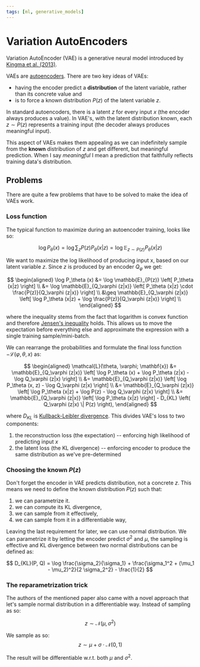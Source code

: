 ```yaml
---
tags: [ml, generative_models]
---
```


# Variation AutoEncoders

Variation AutoEncoder (VAE) is a generative neural model introduced by [Kingma
et al. (2013)](https://arxiv.org/pdf/1312.6114).

VAEs are [autoencoders](./autoencoder.md). There are two key ideas of VAEs:

- having the encoder predict a **distribution** of the latent variable, rather than its
  concrete value and
- is to force a known distribution $P(z)$ of the latent variable $z$.

In standard autoencoders, there is a latent $z$ for every input $x$ (the encoder
always produces a value). In VAE's, with the latent distribution known, each $z
\sim P(z)$ represents a training input (the decoder always produces meaningful input).

This aspect of VAEs makes them appealing as we can indefinitely sample from the
**known** distribution of $z$ and get different, but meaningful prediction. When
I say *meaningful* I mean a prediction that faithfully reflects training data's
distribution.

## Problems

There are quite a few problems that have to be solved to make the idea of VAEs
work.

### Loss function

The typical function to maximize during an autoencoder training, looks like so:

$$
\log P_\theta(x) =
\log \sum_z P(z) P_\theta(x | z) =
\log \mathbb{E}_{z \sim P(z)} P_\theta(x | z)
$$

We want to maximize the log likelihood of producing input x, based on our latent
variable $z$. Since $z$ is produced by an encoder $Q_\varphi$ we get:

$$
\begin{aligned}
  \log P_\theta (x) &= \log \mathbb{E}_{P(z)} \left[ P_\theta (x|z) \right] \\
  &= \log \mathbb{E}_{Q_\varphi (z|x)} \left[ P_\theta (x|z) \cdot \frac{P(z)}{Q_\varphi (z|x)} \right] \\
  &\geq \mathbb{E}_{Q_\varphi (z|x)} \left[ \log P_\theta (x|z) + \log \frac{P(z)}{Q_\varphi (z|x)} \right] \\
\end{aligned}
$$

where the inequality stems from the fact that logarithm is convex function and therefore [Jensen's
inequality](https://en.wikipedia.org/wiki/Jensen's_inequality) holds. This
allows us to move the expectation before everything else and approximate the
expression with a single training sample/mini-batch.

We can rearrange the probabilities and formulate the final loss function
$-\mathcal{L}(\varphi, \theta, x)$ as:

$$
\begin{aligned}
\mathcal{L}(\theta, \varphi; \mathbf{x}) &= \mathbb{E}_{Q_\varphi (z|x)} \left[ \log P_\theta (x) + \log P_\theta (z|x) - \log Q_\varphi (z|x) \right] \\
&= \mathbb{E}_{Q_\varphi (z|x)} \left[ \log P_\theta (x, z) - \log Q_\varphi (z|x) \right] \\
&= \mathbb{E}_{Q_\varphi (z|x)} \left[ \log P_\theta (x|z) + \log P(z) - \log Q_\varphi (z|x) \right] \\
&= \mathbb{E}_{Q_\varphi (z|x)} \left[ \log P_\theta (x|z) \right] - D_{KL} \left( Q_\varphi (z|x) \| P(z) \right),
\end{aligned}
$$

where $D_{KL}$ is [Kullback-Leibler
divergence](./kullback_leibler_divergence.md). This divides VAE's loss to two
components:

1. the reconstruction loss (the expectation) -- enforcing high likelihood of
   predicting input $x$
2. the latent loss (the KL divergence) -- enforcing encoder to produce the same
   distribution as we've pre-determined

### Choosing the known $P(z)$

Don't forget the encoder in VAE predicts distribution, not a concrete $z$. This
means we need to define the known distribution $P(z)$ such that:

1. we can parametrize it.
1. we can compute its KL divergence,
1. we can sample from it effectively,
1. we can sample from it in a differentiable way,

Leaving the last requirement for later, we can use normal distribution. We can
parametrize it by letting the encoder predict $\sigma^2$ and $\mu$, the sampling
is effective and KL divergence between two normal distributions can be defined
as:

$$
D_{KL}(P, Q) = \log \frac{\sigma_2}{\sigma_1} + \frac{\sigma_1^2 + (\mu_1 - \mu_2)^2}{2 \sigma_2^2} - \frac{1}{2}
$$


### The reparametrization trick

The authors of the mentioned paper also came with a novel approach that let's
sample normal distribution in a differentiable way. Instead of sampling as so:

$$
z \sim \mathcal{N}(\mu, \sigma^2)
$$

We sample as so:
$$
z \sim \mu + \sigma \cdot \mathcal{N}(0, 1)
$$

The result will be differentiable w.r.t. both $\mu$ and $\sigma^2$.


